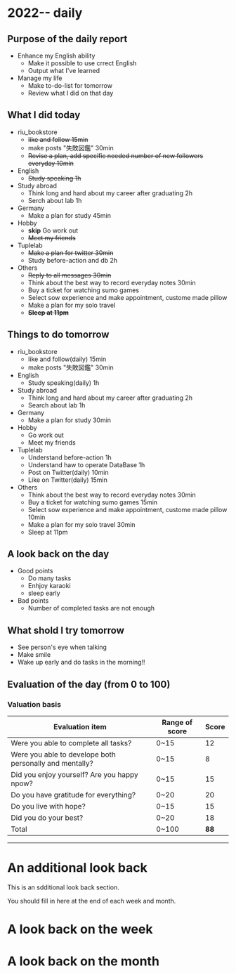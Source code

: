 # 2022-- daily 

## Purpose of the daily report
- Enhance my English ability
  - Make it possible to use crrect English
  - Output what I've learned
- Manage my life
  - Make to-do-list for tomorrow
  - Review what I did on that day

## What I did today
- riu_bookstore
  - ~~like and follow 15min~~
  - make posts "失敗図鑑" 30min
  - ~~Revise a plan, add specific needed number of new followers everyday 10min~~
- English
  - ~~Study speaking 1h~~
- Study abroad
  - Think long and hard about my career after graduating 2h
  - Serch about lab 1h
- Germany
  - Make a plan for study 45min
- Hobby
  - **skip** Go work out
  - ~~Meet my friends~~
- Tuplelab
  - ~~Make a plan for twitter 30min~~
  - Study before-action and db 2h
- Others
  - ~~Reply to all messages 30min~~
  - Think about the best way to record everyday notes 30min
  - Buy a ticket for watching sumo games
  - Select sow experience and make appointment, custome made pillow
  - Make a plan for my solo travel
  - ~~**Sleep at 11pm**~~
## Things to do tomorrow
- riu_bookstore
  - like and follow(daily) 15min
  - make posts "失敗図鑑" 30min
- English
  - Study speaking(daily) 1h
- Study abroad
  - Think long and hard about my career after graduating 2h
  - Search about lab 1h
- Germany
  - Make a plan for study 30min
- Hobby
  - Go work out
  - Meet my friends
- Tuplelab
  - Understand before-action 1h
  - Understand haw to operate DataBase 1h
  - Post on Twitter(daily) 10min
  - Like on Twitter(daily) 15min
- Others
  - Think about the best way to record everyday notes 30min
  - Buy a ticket for watching sumo games 15min
  - Select sow experience and make appointment, custome made pillow 10min
  - Make a plan for my solo travel 30min
  - Sleep at 11pm

## A look back on the day
- Good points
  - Do many tasks
  - Enhjoy karaoki
  - sleep early
- Bad points
  - Number of completed tasks are not enough

## What shold I try tomorrow
- See person's eye when talking
- Make smile
- Wake up early and do tasks in the morning!!

## Evaluation of the day (from 0 to 100)
### Valuation basis
|Evaluation item|Range of score|Score|
|---------------|--------------|-----|
|Were you able to complete all tasks?|0~15|12|
|Were you able to develope both personally and mentally?|0~15|8|
|Did you enjoy yourself? Are you happy npow?|0~15|15|
|Do you have gratitude for everything?|0~20|20|
|Do you live with hope?|0~15|15|
|Did you do your best?|0~20|18|
|Total|0~100|**88**|

---
# An additional look back 
This is an sdditional look back section.

You should fill in here at the end of each week and month.

# A look back on the week

# A look back on the month
